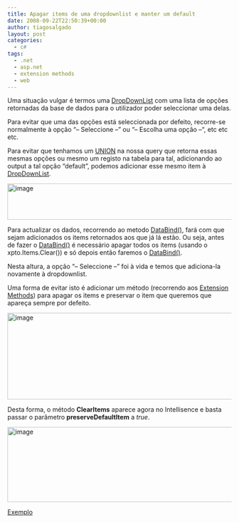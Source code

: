 ```yaml
---
title: Apagar items de uma dropdownlist e manter um default
date: 2008-09-22T22:50:39+00:00
author: tiagosalgado
layout: post
categories:
  - c#
tags:
  - .net
  - asp.net
  - extension methods
  - web
---
```

Uma situação vulgar é termos uma <a href="http://msdn.microsoft.com/en-us/library/system.web.ui.webcontrols.dropdownlist.aspx" target="_blank">DropDownList</a> com uma lista de opções retornadas da base de dados para o utilizador poder seleccionar uma delas.

Para evitar que uma das opções está seleccionada por defeito, recorre-se normalmente à opção &#8220;&#8211; Seleccione &#8211;&#8221; ou &#8220;&#8211; Escolha uma opção &#8211;&#8220;, etc etc etc.

Para evitar que tenhamos um <a href="http://msdn.microsoft.com/en-us/library/ms180026.aspx" target="_blank">UNION</a> na nossa query que retorna essas mesmas opções ou mesmo um registo na tabela para tal, adicionando ao output a tal opção &#8220;default&#8221;, podemos adicionar esse mesmo item à <a href="http://msdn.microsoft.com/en-us/library/system.web.ui.webcontrols.dropdownlist.aspx" target="_blank">DropDownList</a>.

[<img style="border-right:0;border-top:0;border-left:0;border-bottom:0;" height="81" alt="image" src="http://oito.files.wordpress.com/2008/09/image-thumb.png" width="512" border="0" />](http://oito.files.wordpress.com/2008/09/image.png) 

Para actualizar os dados, recorrendo ao metodo <a href="http://msdn.microsoft.com/en-us/library/system.web.ui.webcontrols.dropdownlist.databind.aspx" target="_blank">DataBind()</a>, fará com que sejam adicionados os items retornados aos que já lá estão. Ou seja, antes de fazer o <a href="http://msdn.microsoft.com/en-us/library/system.web.ui.webcontrols.dropdownlist.databind.aspx" target="_blank">DataBind()</a> é necessário apagar todos os items (usando o xpto.Items.Clear()) e só depois então faremos o <a href="http://msdn.microsoft.com/en-us/library/system.web.ui.webcontrols.dropdownlist.databind.aspx" target="_blank">DataBind()</a>.

Nesta altura, a opção &#8220;&#8211; Seleccione &#8211;&#8221; foi à vida e temos que adiciona-la novamente à dropdownlist.

Uma forma de evitar isto é adicionar um método (recorrendo aos <a href="http://msdn.microsoft.com/en-us/library/bb383977.aspx" target="_blank">Extension Methods</a>) para apagar os items e preservar o item que queremos que apareça sempre por defeito.

[<img style="border-right:0;border-top:0;border-left:0;border-bottom:0;" height="194" alt="image" src="http://oito.files.wordpress.com/2008/09/image-thumb1.png" width="512" border="0" />](http://oito.files.wordpress.com/2008/09/image1.png) 

Desta forma, o método **ClearItems** aparece agora no Intellisence e basta passar o parâmetro **preserveDefaultItem** a _true_.

[<img style="border-right:0;border-top:0;border-left:0;border-bottom:0;" height="168" alt="image" src="http://oito.files.wordpress.com/2008/09/image-thumb2.png" width="512" border="0" />](http://oito.files.wordpress.com/2008/09/image2.png) 

<a href="http://www.box.net/shared/nilatrupmx" target="_blank">Exemplo</a>
